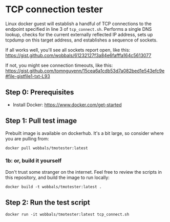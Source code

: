 
# TCP connection tester

Linux docker guest will establish a handful of TCP connections to the endpoint
specified in line 3 of `tcp_connect.sh`. Performs a single DNS lookup, checks
for the current externally reflected IP address, sets up tcpdump on this target
address, and establishes a sequence of sockets.

If all works well, you'll see all sockets report open, like this:
https://gist.github.com/wobbals/61232127f3a84e6fafffa164c5613077

If not, you might see connection timeouts, like this:
https://gist.github.com/tomnguyenn/15cea6a1cdb53d7a082bed1e543efc9e#file-gistfile1-txt-L93

## Step 0: Prerequisites

* Install Docker: https://www.docker.com/get-started

## Step 1: Pull test image

Prebuilt image is available on dockerhub. It's a bit large, so consider where
you are pulling from:

```
docker pull wobbals/tmotester:latest
```

### 1b: or, build it yourself

Don't trust some stranger on the internet. Feel free to review the scripts in
this repository, and build the image to run locally:

```
docker build -t wobbals/tmotester:latest .
```


## Step 2: Run the test script

```
docker run -it wobbals/tmotester:latest tcp_connect.sh
```
